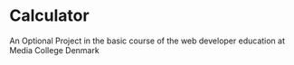 # Calculator
 An Optional Project in the basic course of the web developer education at Media College Denmark
